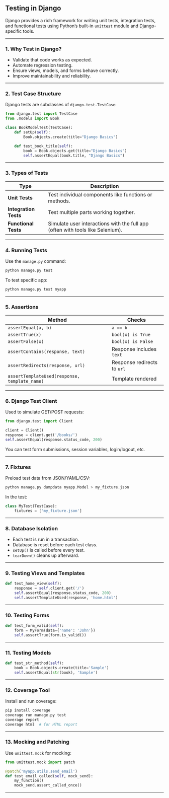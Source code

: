 ## **Testing in Django**

Django provides a rich framework for writing unit tests, integration tests, and functional tests using Python’s built-in `unittest` module and Django-specific tools.

---

### **1. Why Test in Django?**

* Validate that code works as expected.
* Automate regression testing.
* Ensure views, models, and forms behave correctly.
* Improve maintainability and reliability.

---

### **2. Test Case Structure**

Django tests are subclasses of `django.test.TestCase`:

```python
from django.test import TestCase
from .models import Book

class BookModelTest(TestCase):
    def setUp(self):
        Book.objects.create(title="Django Basics")

    def test_book_title(self):
        book = Book.objects.get(title="Django Basics")
        self.assertEqual(book.title, "Django Basics")
```

---

### **3. Types of Tests**

| Type                  | Description                                                                    |
| --------------------- | ------------------------------------------------------------------------------ |
| **Unit Tests**        | Test individual components like functions or methods.                          |
| **Integration Tests** | Test multiple parts working together.                                          |
| **Functional Tests**  | Simulate user interactions with the full app (often with tools like Selenium). |

---

### **4. Running Tests**

Use the `manage.py` command:

```bash
python manage.py test
```

To test specific app:

```bash
python manage.py test myapp
```

---

### **5. Assertions**

| Method                                        | Checks                      |
| --------------------------------------------- | --------------------------- |
| `assertEqual(a, b)`                           | `a == b`                    |
| `assertTrue(x)`                               | `bool(x) is True`           |
| `assertFalse(x)`                              | `bool(x) is False`          |
| `assertContains(response, text)`              | Response includes `text`    |
| `assertRedirects(response, url)`              | Response redirects to `url` |
| `assertTemplateUsed(response, template_name)` | Template rendered           |

---

### **6. Django Test Client**

Used to simulate GET/POST requests:

```python
from django.test import Client

client = Client()
response = client.get('/books/')
self.assertEqual(response.status_code, 200)
```

You can test form submissions, session variables, login/logout, etc.

---

### **7. Fixtures**

Preload test data from JSON/YAML/CSV:

```bash
python manage.py dumpdata myapp.Model > my_fixture.json
```

In the test:

```python
class MyTest(TestCase):
    fixtures = ['my_fixture.json']
```

---

### **8. Database Isolation**

* Each test is run in a transaction.
* Database is reset before each test class.
* `setUp()` is called before every test.
* `tearDown()` cleans up afterward.

---

### **9. Testing Views and Templates**

```python
def test_home_view(self):
    response = self.client.get('/')
    self.assertEqual(response.status_code, 200)
    self.assertTemplateUsed(response, 'home.html')
```

---

### **10. Testing Forms**

```python
def test_form_valid(self):
    form = MyForm(data={'name': 'John'})
    self.assertTrue(form.is_valid())
```

---

### **11. Testing Models**

```python
def test_str_method(self):
    book = Book.objects.create(title='Sample')
    self.assertEqual(str(book), 'Sample')
```

---

### **12. Coverage Tool**

Install and run coverage:

```bash
pip install coverage
coverage run manage.py test
coverage report
coverage html  # for HTML report
```

---

### **13. Mocking and Patching**

Use `unittest.mock` for mocking:

```python
from unittest.mock import patch

@patch('myapp.utils.send_email')
def test_email_called(self, mock_send):
    my_function()
    mock_send.assert_called_once()
```

---
